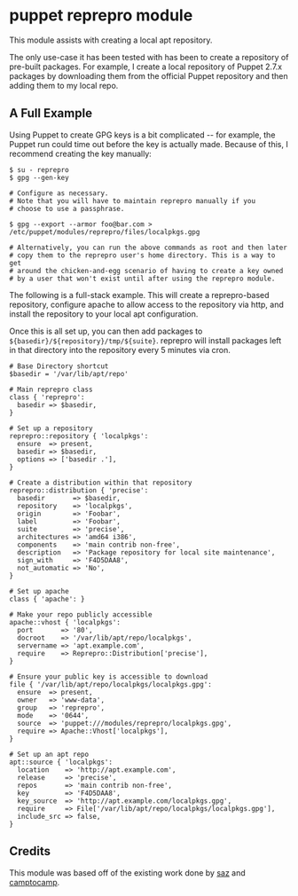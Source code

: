 puppet reprepro module
======================

This module assists with creating a local apt repository. 

The only use-case it has been tested with has been to create a repository of pre-built packages. For example, I create a local repository of Puppet 2.7.x packages by downloading them from the official Puppet repository and then adding them to my local repo.

A Full Example
--------------
Using Puppet to create GPG keys is a bit complicated -- for example, the Puppet run could time out before the key is actually made. Because of this, I recommend creating the key manually:

```shell
$ su - reprepro
$ gpg --gen-key

# Configure as necessary.
# Note that you will have to maintain reprepro manually if you 
# choose to use a passphrase. 

$ gpg --export --armor foo@bar.com > /etc/puppet/modules/reprepro/files/localpkgs.gpg

# Alternatively, you can run the above commands as root and then later
# copy them to the reprepro user's home directory. This is a way to get
# around the chicken-and-egg scenario of having to create a key owned
# by a user that won't exist until after using the reprepro module.
```

The following is a full-stack example. This will create a reprepro-based repository, configure apache to allow access to the repository via http, and install the repository to your local apt configuration.

Once this is all set up, you can then add packages to `${basedir}/${repository}/tmp/${suite}`. reprepro will install packages left in that directory into the repository every 5 minutes via cron.

```puppet
# Base Directory shortcut
$basedir = '/var/lib/apt/repo'

# Main reprepro class
class { 'reprepro':
  basedir => $basedir,
}

# Set up a repository
reprepro::repository { 'localpkgs':
  ensure  => present,
  basedir => $basedir,
  options => ['basedir .'],
}

# Create a distribution within that repository
reprepro::distribution { 'precise':
  basedir       => $basedir,
  repository    => 'localpkgs',
  origin        => 'Foobar',
  label         => 'Foobar',
  suite         => 'precise',
  architectures => 'amd64 i386',
  components    => 'main contrib non-free',
  description   => 'Package repository for local site maintenance',
  sign_with     => 'F4D5DAA8',
  not_automatic => 'No',
}

# Set up apache
class { 'apache': }

# Make your repo publicly accessible
apache::vhost { 'localpkgs':
  port       => '80',
  docroot    => '/var/lib/apt/repo/localpkgs',
  servername => 'apt.example.com',
  require    => Reprepro::Distribution['precise'],
}

# Ensure your public key is accessible to download
file { '/var/lib/apt/repo/localpkgs/localpkgs.gpg':
  ensure  => present,
  owner   => 'www-data',
  group   => 'reprepro',
  mode    => '0644',
  source  => 'puppet:///modules/reprepro/localpkgs.gpg',
  require => Apache::Vhost['localpkgs'],
}

# Set up an apt repo
apt::source { 'localpkgs':
  location    => 'http://apt.example.com',
  release     => 'precise',
  repos       => 'main contrib non-free',
  key         => 'F4D5DAA8',
  key_source  => 'http://apt.example.com/localpkgs.gpg',
  require     => File['/var/lib/apt/repo/localpkgs/localpkgs.gpg'],
  include_src => false,
}
```
Credits
-------
This module was based off of the existing work done by [saz](https://github.com/saz) and [camptocamp](https://github.com/camptocamp).
